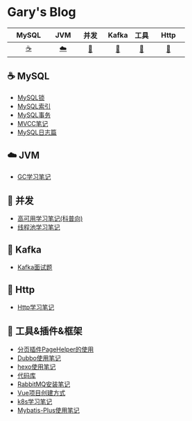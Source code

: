 # Gary's Blog

|&nbsp;&nbsp;&nbsp;MySQL&nbsp;&nbsp;&nbsp;|&nbsp;JVM&nbsp;| &nbsp;&nbsp;并发&nbsp;&nbsp;|Kafka|工具| &nbsp;&nbsp;&nbsp;Http&nbsp;&nbsp;&nbsp; |
| :---: | :----: | :---: | :----: | :----: | :----: |
| [:coffee:](#coffee-MySQL) | [:cloud:](#cloud-JVM) | [:floppy_disk:](#floppy_disk-并发) | [:art:](#art-Kafka) | [:memo:](#memo-Http) |[:wrench:](#wrench-其他)|

## :coffee: MySQL
- [MySQL锁](https://garyleeeee.github.io/2023/07/06/mysql/mysql-suo/)
- [MySQL索引](https://garyleeeee.github.io/2023/07/03/mysql/mysql-suo-yin/)
- [MySQL事务](https://garyleeeee.github.io/2023/07/03/mysql/mysql-shi-wu/)
- [MVCC笔记](https://garyleeeee.github.io/2023/07/01/mysql/mvcc-bi-ji/)
- [MySQL日志篇](https://garyleeeee.github.io/2023/06/27/mysql/mysql-ri-zhi-pian/)

## :cloud: JVM
- [GC学习笔记](https://garyleeeee.github.io/2023/07/12/jvm/gc-xue-xi-bi-ji/)

## :floppy_disk: 并发
- [高可用学习笔记(科普向)](https://garyleeeee.github.io/2021/08/01/gao-ke-yong-xue-xi-bi-ji-ke-pu-xiang/)
- [线程池学习笔记](https://garyleeeee.github.io/2021/07/28/xian-cheng-chi-xue-xi-bi-ji/)

## :art: Kafka
- [Kafka面试题](https://garyleeeee.github.io/2023/07/12/kafka-mian-shi-ti/)

## :memo: Http
- [Http学习笔记](https://garyleeeee.github.io/2023/07/03/http-xue-xi-bi-ji/)

## :wrench: 工具&插件&框架
- [分页插件PageHelper的使用](https://garyleeeee.github.io/2022/10/19/fen-ye-cha-jian-pagehelper-de-shi-yong/)
- [Dubbo使用笔记](https://garyleeeee.github.io/2022/10/16/dubbo-shi-yong-bi-ji/)
- [hexo使用笔记](https://garyleeeee.github.io/2021/07/31/hexo-shi-yong-bi-ji/)
- [代码库](https://garyleeeee.github.io/2021/08/07/dai-ma-ku/)
- [RabbitMQ安装笔记](https://garyleeeee.github.io/2021/11/05/rabbitmq-an-zhuang-bi-ji/)
- [Vue项目创建方式](https://garyleeeee.github.io/2022/03/02/vue-xiang-mu-chuang-jian-fang-shi/)
- [k8s学习笔记](https://garyleeeee.github.io/2021/08/12/k8s-xue-xi-bi-ji/)
- [Mybatis-Plus使用笔记](https://garyleeeee.github.io/2021/11/09/mybatis-plus-shi-yong-bi-ji/)
